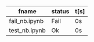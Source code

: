  | fname |status |t[s] |
 |--- | --- | --- | 
 | fail_nb.ipynb | Fail | 0s | 
 | test_nb.ipynb | Ok | 0s | 
